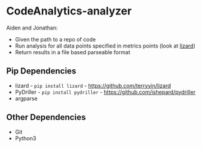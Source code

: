 # CodeAnalytics-analyzer

Aiden and Jonathan:

 - Given the path to a repo of code
 - Run analysis for all data points specified in metrics points (look at [lizard](https://github.com/terryyin/lizard))
 - Return results in a file based parseable format

## Pip Dependencies
* lizard - ```pip install lizard``` - https://github.com/terryyin/lizard
* PyDriller - ```pip install pydriller``` - https://github.com/ishepard/pydriller
* argparse

## Other Dependencies
* Git
* Python3

